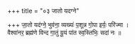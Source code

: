 +++
title = "०३ जातो यदग्ने"

+++
जा॒तो यद॑ग्ने॒ भुव॑ना॒ व्यख्यः॑ प॒शून्न गो॒पा इर्यः॒ परि॑ज्मा ।  
वैश्वा॑नर॒ ब्रह्म॑णे विन्द गा॒तुं यू॒यं पा॑त स्व॒स्तिभिः॒ सदा॑ नः ॥
